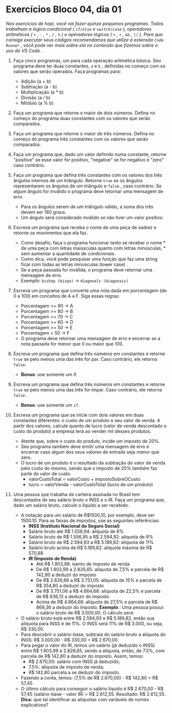 # Exercícios Bloco 04, dia 01
*Nos exercícios de hoje, você vai fazer quinze pequenos programas. Todos trabalham a lógica condicional ( `if/else` e `switch/case` ), operadores aritméticos ( `+` , `-` , `*` , `/` , `%` ) e operadores lógicos ( `>` , `<` , `&&` , `||` ). Para que consiga executar seus códigos recomendamos que utilize a extensão `Code Runner` , você pode ver mais sobre ela no conteúdo que fizemos sobre o uso do VS Code .*

1. Faça cinco programas, um para cada operação aritmética básica. Seu programa deve ter duas constantes, `a` e `b` , definidas no começo com os valores que serão operados. Faça programas para:
	* Adição (a + b)
	* Subtração (a - b)
	* Multiplicação (a * b)
	* Divisão (a / b)
	* Módulo (a % b)

2. Faça um programa que retorne o maior de dois números. Defina no começo do programa duas constantes com os valores que serão comparados.
3. Faça um programa que retorne o maior de três números. Defina no começo do programa três constantes com os valores que serão comparados.
4. Faça um programa que, dado um valor definido numa constante, retorne "positive" se esse valor for positivo, "negative" se for negativo e "zero" caso contrário.
5. Faça um programa que defina três constantes com os valores dos três ângulos internos de um triângulo. Retorne `true` se os ângulos representarem os ângulos de um triângulo e `false` , caso contrário. Se algum ângulo for inválido o programa deve retornar uma mensagem de erro.
	* Para os ângulos serem de um triângulo válido, a soma dos três devem ser 180 graus.
	* Um ângulo será considerado inválido se não tiver um valor positivo.
6. Escreva um programa que receba o nome de uma peça de xadrez e retorne os movimentos que ela faz.
 	* Como desafio, faça o programa funcionar tanto se receber o nome  * de uma peça com letras maiúsculas quanto com letras minúsculas, * sem aumentar a quantidade de condicionais.
 	* Como dica, você pode pesquisar uma função que faz uma string ficar com todas as letras minúsculas (lower case) .
	* Se a peça passada for inválida, o programa deve retornar uma mensagem de erro.
 	* Exemplo: `bishop (bispo)` -> `diagonals (diagonais)`
7. Escreva um programa que converte uma nota dada em porcentagem (de 0 a 100) em conceitos de A a F. Siga essas regras:
	* Porcentagem >= 90 -> A
	* Porcentagem >= 80 -> B
	* Porcentagem >= 70 -> C
	* Porcentagem >= 60 -> D
	* Porcentagem >= 50 -> E
	* Porcentagem < 50 -> F
	* O programa deve retornar uma mensagem de erro e encerrar se a nota passada for menor que 0 ou maior que 100.
8. Escreva um programa que defina três números em constantes e retorne `true` se pelo menos uma das três for par. Caso contrário, ele retorna `false`.
	* **Bonus**: use somente um if.
9. Escreva um programa que defina três números em constantes e retorne `true` se pelo menos uma das três for ímpar. Caso contrário, ele retorna `false` .
	* **Bonus**: use somente um `if`.
10. Escreva um programa que se inicie com dois valores em duas constantes diferentes: o custo de um produto e seu valor de venda. A partir dos valores, calcule quanto de lucro (valor de venda descontado o custo do produto) a empresa terá ao vender mil desses produtos.
	* Atente que, sobre o custo do produto, incide um imposto de 20%.
	* Seu programa também deve emitir uma mensagem de erro e encerrar caso algum dos seus valores de entrada seja menor que zero.
	* O lucro de um produto é o resultado da subtração do valor de venda pelo custo do mesmo, sendo que o imposto de 20% também faz parte do valor de custo.
		* valorCustoTotal = valorCusto + impostoSobreOCusto
		* lucro = valorVenda - valorCustoTotal (lucro de um produto)
11. Uma pessoa que trabalha de carteira assinada no Brasil tem descontados de seu salário bruto o INSS e o IR. Faça um programa que, dado um salário bruto, calcule o líquido a ser recebido.
	* A notação para um salário de R$1500,10, por exemplo, deve ser 1500.10. Para as faixas de impostos, use as seguintes referências:
		* **INSS (Instituto Nacional do Seguro Social)**
		* Salário bruto até R$ 1.556,94: alíquota de 8%
		* Salário bruto de R$ 1.556,95 a R$ 2.594,92: alíquota de 9%
		* Salário bruto de R$ 2.594,93 a R$ 5.189,82: alíquota de 11%
		* Salário bruto acima de R$ 5.189,82: alíquota máxima de R$ 570,88
		* **IR (Imposto de Renda)**
			* Até R$ 1.903,98: isento de imposto de renda
			* De R$ 1.903,99 a 2.826,65: alíquota de 7,5% e parcela de R$ 142,80 a deduzir do imposto
			* De R$ 2.826,66 a R$ 3.751,05: alíquota de 15% e parcela de R$ 354,80 a deduzir do imposto
			* De R$ 3.751,06 a R$ 4.664,68: alíquota de 22,5% e parcela de R$ 636,13 a deduzir do imposto
			* Acima de R$ 4.664,68: alíquota de 27,5% e parcela de R$ 869,36 a deduzir do imposto.
**Exemplo** : Uma pessoa possui o salário bruto de R$ 3.000,00. O cálculo será:
	* O salário bruto está entre R$ 2.594,93 e R$ 5.189,82, então sua alíquota para INSS é de 11%. O INSS será 11% de R$ 3.000, ou seja, R$ 330,00.
	* Para descobrir o salário-base, subtraia do salário bruto a alíquota do INSS: R$ 3.000,00 - R$ 330,00 = R$ 2.670,00.
	* Para pegar o valor do IR, temos um salário (já deduzido o INSS) entre R$ 1.903,99 e 2.826,65, sendo a alíquota, então, de 7.5%, com parcela de R$ 142,80 a deduzir do imposto. Assim, temos:
		* R$ 2.670,00: salário com INSS já deduzido;
		* 7.5%: alíquota de imposto de renda;
		* R$ 142,80 parcela a se deduzir do imposto.
	* Fazendo a conta, temos: (7,5% de R$ 2.670,00) - R$ 142,80 = R$ 57,45
	* O último cálculo para conseguir o salário líquido é R$ 2.670,00 - R$ 57,45 (salário-base - valor IR) = R$ 2.612,55.
Resultado: R$ 2.612,55.
**Dica:** que tal identificar as alíquotas com variáveis de nomes explicativos?
